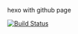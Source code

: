 hexo with github page

[![Build Status](https://travis-ci.org/ytlm/ytlm.github.io.svg?branch=hexo)](https://travis-ci.org/ytlm/ytlm.github.io)
